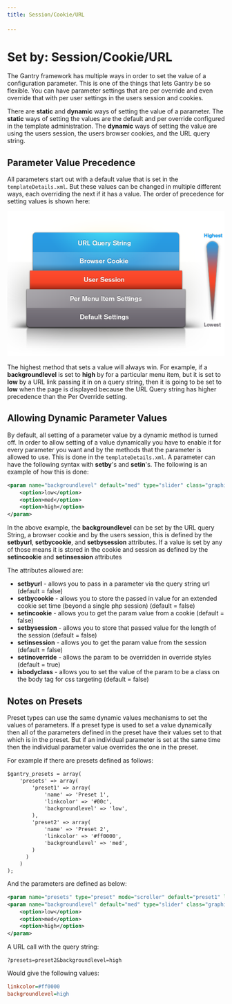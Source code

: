 ```yaml
---
title: Session/Cookie/URL

---
```


Set by: Session/Cookie/URL
==========================
The Gantry framework has multiple ways in order to set the value of a configuration parameter. This is one of the things that lets Gantry be so flexible. You can have parameter settings that are per override and even override that with per user settings in the users session and cookies.

There are **static** and **dynamic** ways of setting the value of a parameter. The **static** ways of setting the values are the default and per override configured in the template administration. The **dynamic** ways of setting the value are using the users session, the users browser cookies, and the URL query string.


Parameter Value Precedence
--------------------------
All parameters start out with a default value that is set in the `templateDetails.xml`. But these values can be changed in multiple different ways, each overriding the next if it has a value. The order of precedence for setting values is shown here:

![](assets/setby-chart.png)

The highest method that sets a value will always win. For example, if a **backgroundlevel** is set to **high** by for a particular menu item, but it is set to **low** by a URL link passing it in on a query string, then it is going to be set to **low** when the page is displayed because the URL Query string has higher precedence than the Per Override setting.


Allowing Dynamic Parameter Values
---------------------------------
By default, all setting of a parameter value by a dynamic method is turned off. In order to allow setting of a value dynamically you have to enable it for every parameter you want and by the methods that the parameter is allowed to use. This is done in the `templateDetails.xml`. A parameter can have the following syntax with **setby**'s and **setin**'s. The following is an example of how this is done:

~~~ .xml
<param name="backgroundlevel" default="med" type="slider" class="graphic-level" label="BG_LEVEL" description="BG_LEVEL_DESC" setbyurl="true" setinsession="true" setbysession="true" setincookie="true" setbycookie="true" isbodyclass="true">
    <option>low</option>
    <option>med</option>
    <option>high</option>
</param>
~~~

In the above example, the **backgroundlevel** can be set by the URL query String, a browser cookie and by the users session, this is defined by the **setbyurl**, **setbycookie**, and **setbysession** attributes. If a value is set by any of those means it is stored in the cookie and session as defined by the **setincookie** and **setinsession** attributes

The attributes allowed are:

* __setbyurl__ - allows you to pass in a parameter via the query string url (default = false)
* __setbycookie__ - allows you to store the passed in value for an extended cookie set time (beyond a single php session) (default = false)
* __setincookie__ - allows you to get the param value from a cookie (default = false)
* __setbysession__ - allows you to store that passed value for the length of the session (default = false)
* __setinsession__ - allows you to get the param value from the session (default = false)
* __setinoverride__ - allows the param to be overridden in override styles (default = true)
* __isbodyclass__ - allows you to set the value of the param to be a class on the body tag for css targeting (default = false)


Notes on Presets
----------------
Preset types can use the same dynamic values mechanisms to set the values of parameters. If a preset type is used to set a value dynamically then all of the parameters defined in the preset have their values set to that which is in the preset. But if an individual parameter is set at the same time then the individual parameter value overrides the one in the preset.

For example if there are presets defined as follows:

~~~ .php
$gantry_presets = array(
    'presets' => array(
        'preset1' => array(
            'name' => 'Preset 1',
            'linkcolor' => '#00c',
            'backgroundlevel' => 'low',
        ),
        'preset2' => array(
            'name' => 'Preset 2',
            'linkcolor' => '#ff0000',
            'backgroundlevel' => 'med',
        )
      )
    )
);
~~~

And the parameters are defined as below:

~~~ .xml
<param name="presets" type="preset" mode="scroller" default="preset1" label="STYLE_PRESETS" description="STYLE_PRESETS_DESC" setbyurl="true" setinsession="true" setbysession="true" setbycookie="true" setinmenuitem="false" />
<param name="backgroundlevel" default="med" type="slider" class="graphic-level" label="BG_LEVEL" description="BG_LEVEL_DESC" setbyurl="true" setinsession="true" setbysession="true" setincookie="true" setbycookie="true" isbodyclass="true">
    <option>low</option>
    <option>med</option>
    <option>high</option>
</param>
~~~

A URL call with the query string:

~~~
?presets=preset2&backgroundlevel=high
~~~

Would give the following values:

~~~ .ini
linkcolor=#ff0000
backgroundlevel=high
~~~
